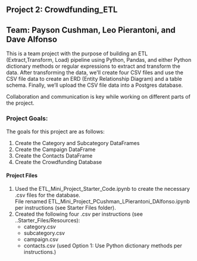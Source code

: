 ## Project 2: Crowdfunding_ETL
## Team: Payson Cushman, Leo Pierantoni, and Dave Alfonso
This is a team project with the purpose of building an ETL (Extract,Transform, Load) pipeline using Python, Pandas, and either Python dictionary methods or regular expressions to extract and transform the data. After transforming the data, we'll create four CSV files and use the CSV file data to create an ERD (Entity Relationship Diagram) and a table schema. Finally, we’ll upload the CSV file data into a Postgres database.

Collaboration and communication is key while working on different parts of the project. 
### Project Goals:
The goals for this project are as follows:

1. Create the Category and Subcategory DataFrames
2. Create the Campaign DataFrame
3. Create the Contacts DataFrame
4. Create the Crowdfunding Database

#### Project Files

1. Used the ETL_Mini_Project_Starter_Code.ipynb to create the necessary .csv files for the database.  
   File renamed ETL_Mini_Project_PCushman_LPierantoni_DAlfonso.ipynb per instructions (see Starter Files folder).
2. Created the following four .csv per instructions (see ..Starter_Files/Resources):
    - category.csv
    - subcategory.csv
    - campaign.csv
    - contacts.csv (used Option 1: Use Python dictionary methods per instructions.)
